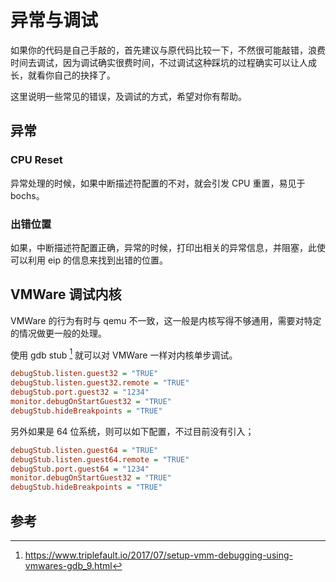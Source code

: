 # 异常与调试

如果你的代码是自己手敲的，首先建议与原代码比较一下，不然很可能敲错，浪费时间去调试，因为调试确实很费时间，不过调试这种踩坑的过程确实可以让人成长，就看你自己的抉择了。

这里说明一些常见的错误，及调试的方式，希望对你有帮助。

## 异常

### CPU Reset

异常处理的时候，如果中断描述符配置的不对，就会引发 CPU 重置，易见于 bochs。

### 出错位置

如果，中断描述符配置正确，异常的时候，打印出相关的异常信息，并阻塞，此使可以利用 eip 的信息来找到出错的位置。

## VMWare 调试内核

VMWare 的行为有时与 qemu 不一致，这一般是内核写得不够通用，需要对特定的情况做更一般的处理。

使用 gdb stub [^vmware_gdb] 就可以对 VMWare 一样对内核单步调试。

```ini
debugStub.listen.guest32 = "TRUE"
debugStub.listen.guest32.remote = "TRUE"
debugStub.port.guest32 = "1234"
monitor.debugOnStartGuest32 = "TRUE"
debugStub.hideBreakpoints = "TRUE"
```

另外如果是 64 位系统，则可以如下配置，不过目前没有引入；

```ini
debugStub.listen.guest64 = "TRUE"
debugStub.listen.guest64.remote = "TRUE"
debugStub.port.guest64 = "1234"
monitor.debugOnStartGuest32 = "TRUE"
debugStub.hideBreakpoints = "TRUE"
```

## 参考

[^vmware_gdb]: <https://www.triplefault.io/2017/07/setup-vmm-debugging-using-vmwares-gdb_9.html>